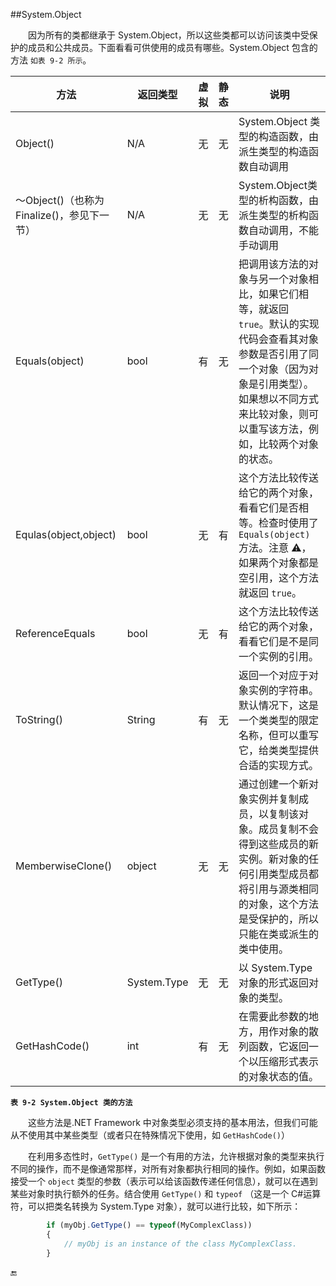 ##System.Object

&emsp;&emsp;因为所有的类都继承于 System.Object，所以这些类都可以访问该类中受保护的成员和公共成员。下面看看可供使用的成员有哪些。System.Object 包含的方法 `如表 9-2 所示`。

|方法|返回类型|虚拟|静态|说明|
|-|-|-|-|-|
|Object()|N/A|无|无|System.Object 类型的构造函数，由派生类型的构造函数自动调用|
|～Object()（也称为Finalize()，参见下一节）|N/A|无|无|System.Object类型的析构函数，由派生类型的析构函数自动调用，不能手动调用|
|Equals(object)|bool|有|无|把调用该方法的对象与另一个对象相比，如果它们相等，就返回 `true`。默认的实现代码会查看其对象参数是否引用了同一个对象（因为对象是引用类型）。如果想以不同方式来比较对象，则可以重写该方法，例如，比较两个对象的状态。|
|Equlas(object,object)|bool|无|有|这个方法比较传送给它的两个对象，看看它们是否相等。检查时使用了 `Equals(object)` 方法。注意 ⚠️，如果两个对象都是空引用，这个方法就返回 `true`。|
|ReferenceEquals|bool|无|有|这个方法比较传送给它的两个对象，看看它们是不是同一个实例的引用。|
|ToString()|String|有|无|返回一个对应于对象实例的字符串。默认情况下，这是一个类类型的限定名称，但可以重写它，给类类型提供合适的实现方式。|
|MemberwiseClone()|object|无|无|通过创建一个新对象实例并复制成员，以复制该对象。成员复制不会得到这些成员的新实例。新对象的任何引用类型成员都将引用与源类相同的对象，这个方法是受保护的，所以只能在类或派生的类中使用。|
|GetType()|System.Type|无|无|以 System.Type 对象的形式返回对象的类型。|
|GetHashCode()|int|有|无|在需要此参数的地方，用作对象的散列函数，它返回一个以压缩形式表示的对象状态的值。|

**`表 9-2 System.Object 类的方法`**


&emsp;&emsp;这些方法是.NET Framework 中对象类型必须支持的基本用法，但我们可能从不使用其中某些类型（或者只在特殊情况下使用，如 `GetHashCode()`）

&emsp;&emsp;在利用多态性时，`GetType()` 是一个有用的方法，允许根据对象的类型来执行不同的操作，而不是像通常那样，对所有对象都执行相同的操作。例如，如果函数接受一个 `object` 类型的参数（表示可以给该函数传递任何信息），就可以在遇到某些对象时执行额外的任务。结合使用 `GetType()` 和 `typeof` （这是一个 C#运算符，可以把类名转换为 System.Type 对象），就可以进行比较，如下所示：

```javascript
        if (myObj.GetType() == typeof(MyComplexClass))
        {
            // myObj is an instance of the class MyComplexClass.
        }
```




























🔚